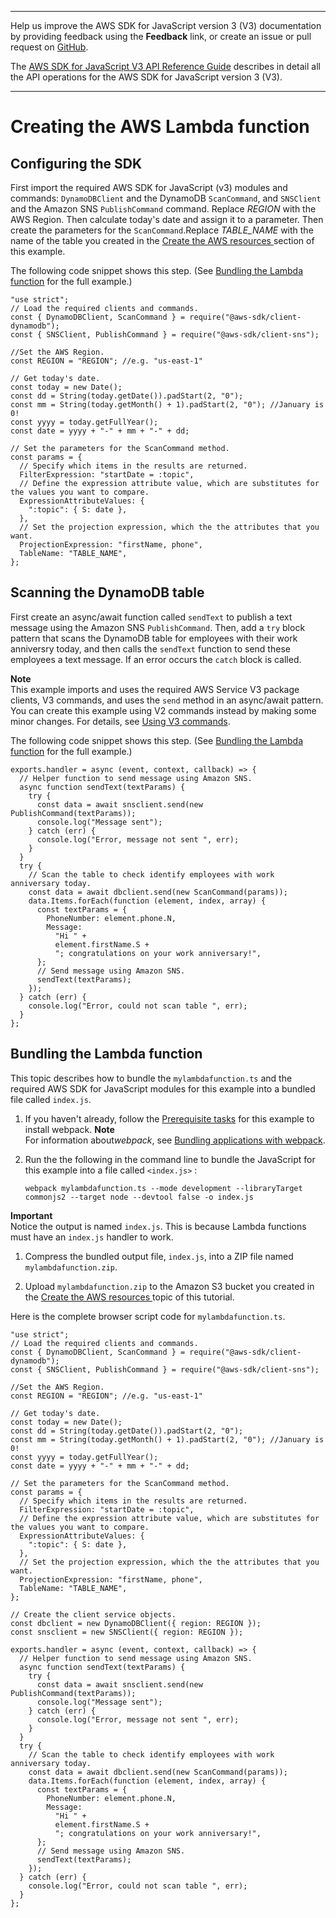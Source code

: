--------

Help us improve the AWS SDK for JavaScript version 3 \(V3\) documentation by providing feedback using the **Feedback** link, or create an issue or pull request on [GitHub](https://github.com/awsdocs/aws-sdk-for-javascript-v3)\.

 The [AWS SDK for JavaScript V3 API Reference Guide](https://docs.aws.amazon.com/AWSJavaScriptSDK/v3/latest/index.html) describes in detail all the API operations for the AWS SDK for JavaScript version 3 \(V3\)\.

--------

# Creating the AWS Lambda function<a name="api-gateway-invoking-lambda-browser-script"></a>

## Configuring the SDK<a name="api-gateway-invoking-lambda-configure-sdk"></a>

First import the required AWS SDK for JavaScript \(v3\) modules and commands: `DynamoDBClient` and the DynamoDB `ScanCommand`, and `SNSClient` and the Amazon SNS `PublishCommand` command\. Replace *REGION* with the AWS Region\. Then calculate today's date and assign it to a parameter\. Then create the parameters for the `ScanCommand`\.Replace *TABLE\_NAME* with the name of the table you created in the [Create the AWS resources ](api-gateway-invoking-lambda-provision-resources.md) section of this example\.

The following code snippet shows this step\. \(See [Bundling the Lambda function](#api-gateway-invoking-lambda-full) for the full example\.\)

```
"use strict";
// Load the required clients and commands.
const { DynamoDBClient, ScanCommand } = require("@aws-sdk/client-dynamodb");
const { SNSClient, PublishCommand } = require("@aws-sdk/client-sns");

//Set the AWS Region.
const REGION = "REGION"; //e.g. "us-east-1"

// Get today's date.
const today = new Date();
const dd = String(today.getDate()).padStart(2, "0");
const mm = String(today.getMonth() + 1).padStart(2, "0"); //January is 0!
const yyyy = today.getFullYear();
const date = yyyy + "-" + mm + "-" + dd;

// Set the parameters for the ScanCommand method.
const params = {
  // Specify which items in the results are returned.
  FilterExpression: "startDate = :topic",
  // Define the expression attribute value, which are substitutes for the values you want to compare.
  ExpressionAttributeValues: {
    ":topic": { S: date },
  },
  // Set the projection expression, which the the attributes that you want.
  ProjectionExpression: "firstName, phone",
  TableName: "TABLE_NAME",
};
```

## Scanning the DynamoDB table<a name="api-gateway-invoking-lambda-scan-table"></a>

First create an async/await function called `sendText` to publish a text message using the Amazon SNS `PublishCommand`\. Then, add a `try` block pattern that scans the DynamoDB table for employees with their work anniversry today, and then calls the `sendText` function to send these employees a text message\. If an error occurs the `catch` block is called\.

**Note**  
This example imports and uses the required AWS Service V3 package clients, V3 commands, and uses the `send` method in an async/await pattern\. You can create this example using V2 commands instead by making some minor changes\. For details, see [Using V3 commands](welcome.md#using_v3_commands)\.

The following code snippet shows this step\. \(See [Bundling the Lambda function](#api-gateway-invoking-lambda-full) for the full example\.\)

```
exports.handler = async (event, context, callback) => {
  // Helper function to send message using Amazon SNS.
  async function sendText(textParams) {
    try {
      const data = await snsclient.send(new PublishCommand(textParams));
      console.log("Message sent");
    } catch (err) {
      console.log("Error, message not sent ", err);
    }
  }
  try {
    // Scan the table to check identify employees with work anniversary today.
    const data = await dbclient.send(new ScanCommand(params));
    data.Items.forEach(function (element, index, array) {
      const textParams = {
        PhoneNumber: element.phone.N,
        Message:
          "Hi " +
          element.firstName.S +
          "; congratulations on your work anniversary!",
      };
      // Send message using Amazon SNS.
      sendText(textParams);
    });
  } catch (err) {
    console.log("Error, could not scan table ", err);
  }
};
```

## Bundling the Lambda function<a name="api-gateway-invoking-lambda-full"></a>

This topic describes how to bundle the `mylambdafunction.ts` and the required AWS SDK for JavaScript modules for this example into a bundled file called `index.js`\. 

1. If you haven't already, follow the [Prerequisite tasks](api-gateway-invoking-lambda-prerequisites.md) for this example to install webpack\. 
**Note**  
For information about*webpack*, see [Bundling applications with webpack](webpack.md)\.

1. Run the the following in the command line to bundle the JavaScript for this example into a file called `<index.js>` :

   ```
   webpack mylambdafunction.ts --mode development --libraryTarget commonjs2 --target node --devtool false -o index.js
   ```
**Important**  
Notice the output is named `index.js`\. This is because Lambda functions must have an `index.js` handler to work\.

1. Compress the bundled output file, `index.js`, into a ZIP file named `mylambdafunction.zip`\.

1. Upload `mylambdafunction.zip` to the Amazon S3 bucket you created in the [Create the AWS resources ](api-gateway-invoking-lambda-provision-resources.md) topic of this tutorial\. 

Here is the complete browser script code for `mylambdafunction.ts`\.

```
"use strict";
// Load the required clients and commands.
const { DynamoDBClient, ScanCommand } = require("@aws-sdk/client-dynamodb");
const { SNSClient, PublishCommand } = require("@aws-sdk/client-sns");

//Set the AWS Region.
const REGION = "REGION"; //e.g. "us-east-1"

// Get today's date.
const today = new Date();
const dd = String(today.getDate()).padStart(2, "0");
const mm = String(today.getMonth() + 1).padStart(2, "0"); //January is 0!
const yyyy = today.getFullYear();
const date = yyyy + "-" + mm + "-" + dd;

// Set the parameters for the ScanCommand method.
const params = {
  // Specify which items in the results are returned.
  FilterExpression: "startDate = :topic",
  // Define the expression attribute value, which are substitutes for the values you want to compare.
  ExpressionAttributeValues: {
    ":topic": { S: date },
  },
  // Set the projection expression, which the the attributes that you want.
  ProjectionExpression: "firstName, phone",
  TableName: "TABLE_NAME",
};

// Create the client service objects.
const dbclient = new DynamoDBClient({ region: REGION });
const snsclient = new SNSClient({ region: REGION });

exports.handler = async (event, context, callback) => {
  // Helper function to send message using Amazon SNS.
  async function sendText(textParams) {
    try {
      const data = await snsclient.send(new PublishCommand(textParams));
      console.log("Message sent");
    } catch (err) {
      console.log("Error, message not sent ", err);
    }
  }
  try {
    // Scan the table to check identify employees with work anniversary today.
    const data = await dbclient.send(new ScanCommand(params));
    data.Items.forEach(function (element, index, array) {
      const textParams = {
        PhoneNumber: element.phone.N,
        Message:
          "Hi " +
          element.firstName.S +
          "; congratulations on your work anniversary!",
      };
      // Send message using Amazon SNS.
      sendText(textParams);
    });
  } catch (err) {
    console.log("Error, could not scan table ", err);
  }
};
```
